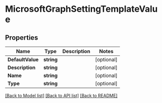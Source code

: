 # MicrosoftGraphSettingTemplateValue

## Properties

Name | Type | Description | Notes
------------ | ------------- | ------------- | -------------
**DefaultValue** | **string** |  | [optional] 
**Description** | **string** |  | [optional] 
**Name** | **string** |  | [optional] 
**Type** | **string** |  | [optional] 

[[Back to Model list]](../README.md#documentation-for-models) [[Back to API list]](../README.md#documentation-for-api-endpoints) [[Back to README]](../README.md)


